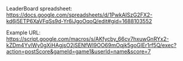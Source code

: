 LeaderBoard spreadsheet: https://docs.google.com/spreadsheets/d/1PwkAISzG2FX2-kd6j5ETP6XaVFqSs9d-Yr6iJgoOqoQ/edit#gid=1688103552

Example URL: https://script.google.com/macros/s/AKfycby_66cv7hxuwGnRYx2-kZDm4YvlWy0gXiHAgjsO2jSENfWI9OO69mOqjk5goGIEr1rf5Q/exec?action=postScore&gameId=game1&userId=name&score=7
